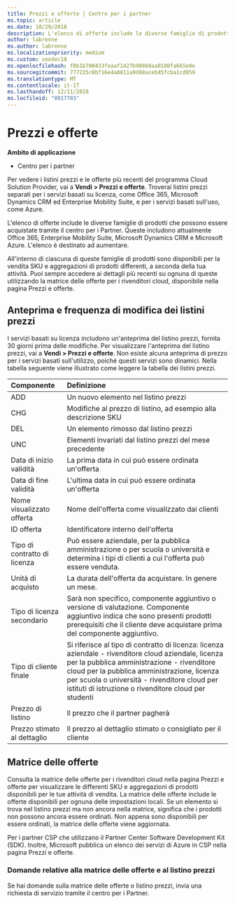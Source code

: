 ```yaml
---
title: Prezzi e offerte | Centro per i partner
ms.topic: article
ms.date: 10/29/2018
description: L'elenco di offerte include le diverse famiglie di prodotti che possono essere acquistate tramite il centro per i Partner e le relative informazioni sui prezzi.
author: labrenne
ms.author: labrenne
ms.localizationpriority: medium
ms.custom: seodec18
ms.openlocfilehash: f8b1b700433feaaf1427b90868aa0180fa665e0e
ms.sourcegitcommit: 777225c8bf16e4a8811a9d88aceb45fcba1cd959
ms.translationtype: MT
ms.contentlocale: it-IT
ms.lasthandoff: 12/11/2018
ms.locfileid: "8917703"
---
```

# <a name="pricing-and-offers"></a>Prezzi e offerte

**Ambito di applicazione**

-  Centro per i partner

Per vedere i listini prezzi e le offerte più recenti del programma Cloud Solution Provider, vai a **Vendi > Prezzi e offerte**. Troverai listini prezzi separati per i servizi basati su licenza, come Office 365, Microsoft Dynamics CRM ed Enterprise Mobility Suite, e per i servizi basati sull'uso, come Azure. 

L'elenco di offerte include le diverse famiglie di prodotti che possono essere acquistate tramite il centro per i Partner. Queste includono attualmente Office 365, Enterprise Mobility Suite, Microsoft Dynamics CRM e Microsoft Azure. L'elenco è destinato ad aumentare.

All'interno di ciascuna di queste famiglie di prodotti sono disponibili per la vendita SKU e aggregazioni di prodotti differenti, a seconda della tua attività. Puoi sempre accedere ai dettagli più recenti su ognuna di queste utilizzando la matrice delle offerte per i rivenditori cloud, disponibile nella pagina Prezzi e offerte.

## <a name="pricelist-preview-and-change-frequency"></a>Anteprima e frequenza di modifica dei listini prezzi 

I servizi basati su licenza includono un'anteprima del listino prezzi, fornita 30 giorni prima delle modifiche. Per visualizzare l'anteprima del listino prezzi, vai a **Vendi > Prezzi e offerte**. Non esiste alcuna anteprima di prezzo per i servizi basati sull'utilizzo, poiché questi servizi sono dinamici. Nella tabella seguente viene illustrato come leggere la tabella dei listini prezzi.

|**Componente**        |**Definizione**      |
|:-----------   |:-----------   |
|ADD   |Un nuovo elemento nel listino prezzi|
|CHG   |Modifiche al prezzo di listino, ad esempio alla descrizione SKU|
|DEL   |Un elemento rimosso dal listino prezzi|
|UNC   |Elementi invariati dal listino prezzi del mese precedente   |
|Data di inizio validità   |La prima data in cui può essere ordinata un'offerta    |
|Data di fine validità   |L'ultima data in cui può essere ordinata un'offerta   |
|Nome visualizzato offerta   |Nome dell'offerta come visualizzato dai clienti   |
|ID offerta   |Identificatore interno dell'offerta   |
|Tipo di contratto di licenza   |Può essere aziendale, per la pubblica amministrazione o per scuola o università e determina i tipi di clienti a cui l'offerta può essere venduta.|
|Unità di acquisto   |La durata dell'offerta da acquistare. In genere un mese.   |
|Tipo di licenza secondario   |Sarà non specifico, componente aggiuntivo o versione di valutazione. Componente aggiuntivo indica che sono presenti prodotti prerequisiti che il cliente deve acquistare prima del componente aggiuntivo.|
|Tipo di cliente finale   |Si riferisce al tipo di contratto di licenza: licenza aziendale - rivenditore cloud aziendale, licenza per la pubblica amministrazione - rivenditore cloud per la pubblica amministrazione, licenza per scuola o università - rivenditore cloud per istituti di istruzione o rivenditore cloud per studenti   |
|Prezzo di listino   |Il prezzo che il partner pagherà   |
|Prezzo stimato al dettaglio   |Il prezzo al dettaglio stimato o consigliato per il cliente   |

## <a name="offers-matrix"></a>Matrice delle offerte

Consulta la matrice delle offerte per i rivenditori cloud nella pagina Prezzi e offerte per visualizzare le differenti SKU e aggregazioni di prodotti disponibili per le tue attività di vendita. La matrice delle offerte include le offerte disponibili per ognuna delle impostazioni locali. Se un elemento si trova nel listino prezzi ma non ancora nella matrice, significa che i prodotti non possono ancora essere ordinati. Non appena sono disponibili per essere ordinati, la matrice delle offerte viene aggiornata.

Per i partner CSP che utilizzano il Partner Center Software Development Kit (SDK). Inoltre, Microsoft pubblica un elenco dei servizi di Azure in CSP nella pagina Prezzi e offerte.

### <a name="offers-matrix-and-pricelist-questions"></a>Domande relative alla matrice delle offerte e al listino prezzi

Se hai domande sulla matrice delle offerte o listino prezzi, invia una richiesta di servizio tramite il centro per i Partner.
